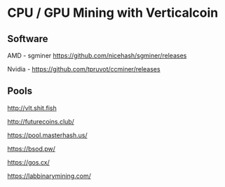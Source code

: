 # CPU / GPU Mining with Verticalcoin

Software
------------------------
AMD - sgminer
https://github.com/nicehash/sgminer/releases

Nvidia - 
https://github.com/tpruvot/ccminer/releases

Pools
------------------------
http://vlt.shit.fish

http://futurecoins.club/

https://pool.masterhash.us/

https://bsod.pw/

https://gos.cx/

https://labbinarymining.com/


